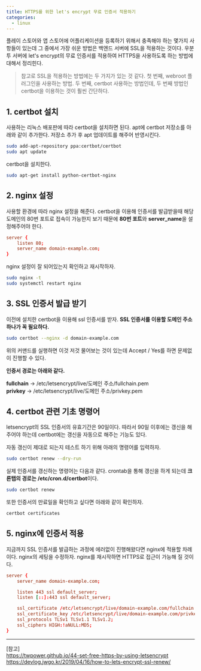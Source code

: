 ```yaml
---
title: HTTPS를 위한 let's encrypt 무료 인증서 적용하기
categories:
  - linux
---
```


플레이 스토어와 앱 스토어에 어플리케이션을 등록하기 위해서 충족해야 하는 몇가지 사항들이 있는데 그 중에서 가장 쉬운 방법은 백엔드 서버에 SSL을 적용하는 것이다. 우분투 서버에 let's encrypt의 무료 인증서를 적용하여 HTTPS을 사용하도록 하는 방법에 대해서 정리힌다.

> 참고로 SSL을 적용하는 방법에는 두 가지가 있는 것 같다. 첫 번째, webroot 플러그인을 사용하는 방법. 두 번째, certbot 사용하는 방법인데, 두 번째 방법인 certbot을 이용하는 것이 훨씬 간단하다.

## 1. certbot 설치

사용하는 리눅스 배포판에 따라 certbot을 설치하면 된다. apt에 certbot 저장소를 아래와 같이 추가한다. 저장소 추가 후 apt 업데이트를 해주어 반영시킨다.

```sh
sudo add-apt-repository ppa:certbot/certbot
sudo apt update
```

certbot을 설치한다.

```sh
sudo apt-get install python-certbot-nginx
```

## 2. nginx 설정

사용할 환경에 따라 nginx 설정을 해준다. certbot을 이용해 인증서를 발급받을때 해당 도메인의 80번 포트로 접속이 가능한지 보기 때문에 **80번 포트**와 **server_name**을 설정해주어야 한다.

```conf
server {
    listen 80;
    server_name domain-example.com;
}
```

nginx 설정이 잘 되어있는지 확인하고 재시작하자.

```sh
sudo nginx -t
sudo systemctl restart nginx
```

## 3. SSL 인증서 발급 받기

이전에 설치한 certbot을 이용해 ssl 인증서를 받자. **SSL 인증서를 이용할 도메인 주소 하나가 꼭 필요하다.**

```sh
sudo certbot --nginx -d domain-example.com
```

위의 커맨드를 실행하면 이것 저것 물어보는 것이 있는데 Accept / Yes를 하면 문제없이 진행할 수 있다.

**인증서 경로는 아래와 같다.**

**fullchain** -> /etc/letsencrypt/live/도메인 주소/fullchain.pem  
**privkey** -> /etc/letsencrypt/live/도메인 주소/privkey.pem

## 4. certbot 관련 기초 명령어

letsencrypt의 SSL 인증서의 유효기간은 90일이다. 따라서 90일 이후에는 갱신을 해주어야 하는데 certbot에는 갱신을 자동으로 해주는 기능도 있다.

자동 갱신이 제대로 되는지 테스트 하기 위해 아래의 명령어를 입력하자.

```sh
sudo certbot renew --dry-run
```

실제 인증서를 갱신하는 명령어는 다음과 같다. crontab을 통해 갱신을 하게 되는데 **크론탭의 경로는 /etc/cron.d/certbot**이다.

```sh
sudo certbot renew
```

또한 인증서의 만료일을 확인하고 싶다면 아래와 같이 확인하자.

```sh
certbot certificates
```

## 5. nginx에 인증서 적용

지금까지 SSL 인증서를 발급하는 과정에 에러없이 진행해왔다면 nginx에 적용할 차례이다. nginx의 세팅을 수정하자. nginx를 재시작하면 HTTPS로 접근이 가능해 질 것이다.

```conf
server {
    server_name domain-example.com;

    listen 443 ssl default_server;
    listen [::]:443 ssl default_server;

    ssl_certificate /etc/letsencrypt/live/domain-example.com/fullchain.pem; # managed by Certbot
    ssl_certificate_key /etc/letsencrypt/live/domain-example.com/privkey.pem; # managed by Certbot
    ssl_protocols TLSv1 TLSv1.1 TLSv1.2;
    ssl_ciphers HIGH:!aNULL:MD5;
}
```

---

[참고]  
https://twpower.github.io/44-set-free-https-by-using-letsencrypt  
https://devlog.jwgo.kr/2019/04/16/how-to-lets-encrypt-ssl-renew/
